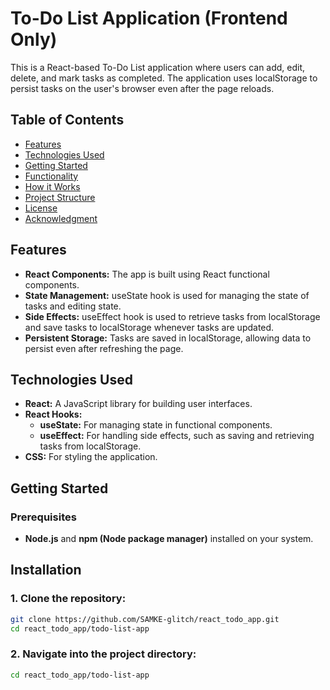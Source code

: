 # **To-Do List Application (Frontend Only)**
This is a React-based To-Do List application where users can add, edit, delete, and mark tasks as completed. The application uses localStorage to persist tasks on the user's browser even after the page reloads.
## Table of Contents
* [Features](#features)
* [Technologies Used](#technologies-used)
* [Getting Started](#getting-started)
* [Functionality](#functionality)
* [How it Works](#how-it-works)
* [Project Structure](#project-structure)
* [License](#license)
* [Acknowledgment](#acknowledgment)

## **Features**
- **React Components:** The app is built using React functional components.
- **State Management:** useState hook is used for managing the state of tasks and editing state.
- **Side Effects:** useEffect hook is used to retrieve tasks from localStorage and save tasks to localStorage whenever tasks are updated.
- **Persistent Storage:** Tasks are saved in localStorage, allowing data to persist even after refreshing the page.

## **Technologies Used**
- **React:** A JavaScript library for building user interfaces.
- **React Hooks:**
    - **useState:** For managing state in functional components.
    - **useEffect:** For handling side effects, such as saving and retrieving tasks from localStorage.
- **CSS:** For styling the application.

## **Getting Started**
### **Prerequisites**
- **Node.js** and **npm (Node package manager)** installed on your system.

## **Installation**
### 1. Clone the repository:
```bash
git clone https://github.com/SAMKE-glitch/react_todo_app.git
cd react_todo_app/todo-list-app
```
### 2. Navigate into the project directory:
```bash
cd react_todo_app/todo-list-app
```